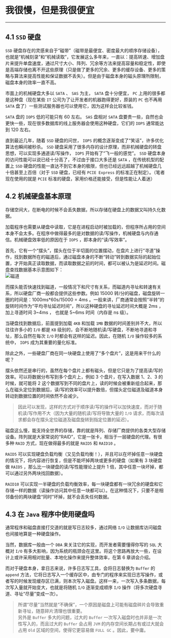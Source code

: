 # 我很慢，但是我很便宜

---

## 4.1 `SSD` 硬盘

`SSD` 硬盘存在的灵感来自于“磁带”（磁带是最便宜、密度最大的顺序存储设备），也就是“机械刻录”和“机械读取”，它发展这么多年来，一直以：提高转速、增加盘片来提升单盘速度，通过尺寸大小、阵列、冗余等方法来提高容量和稳定性，即使是高端存储也离不开这些原理（只是做了更多的冗余、更多的缓存设备、更多的策略与算法来提高性能和保证数据不丢失）。但是由于磁盘本身的磁头原理所限制，磁盘本身的效率一直不高。

市面上的机械硬盘大多以 `SATA` 、 `SAS` 为主， `SATA` 盘十分便宜， `PC` 上用的很多都是这种盘（现在某些 `IT` 公司为了让开发者的机器跑得更好，原装的 `PC` 也不再用 `SATA` 盘了）一些测试服务器也可以使用它，因为这样会比较省钱。

`SATA` 盘的 `IOPS` 低的可能只有 60 左右。 `SAS` 盘相对 `SATA` 盘要贵一些，自然也会更快一些，现在很多数据库的线上服务器会使用这种硬盘，它们的 `IOPS` 通常能达到 120 左右。

直到最近几年，随着 `SSD` 硬盘的问世， `IOPS` 的概念逐渐变成了“笑话”，许多优化算法也瞬间被秒杀。 `SSD` 硬盘采用了很多内存的设计原理，而非机械硬盘的转盘思想，可以实现多通道读/写操作， `IOPS` 开始有了“飞一般的感觉”。 `SSD` 硬盘本身的访问性能可以说已经十分高了，不过由于接口大多还是 `SATA` ，在传统机型的配置上 `SSD` 硬盘的性能一直达不到它本身的极限，但也已经远远超越了机械硬盘几十倍甚至上百倍（对于 `SSD` 硬盘，已经有 `PCIE Express` 的标准正在制定）。（笔者现在使用的就是 `PCIE` 标准的硬盘，家用价格还能接受，但是性能让人着迷）

## 4.2 机械硬盘基本原理

存储空间大，在断电的时候不会丢失数据，所以存储在硬盘上的数据又叫持久化数据。

加载程序也需要从硬盘中读取，它是在进程启动时被加载的，但程序所占用的空间本身不会太多。在程序中做得最多的是对数据的读/写操作，机械硬盘与内存通信。机械硬盘效率低的原因在于 `IOPS` ，即本身的“读/写效率”。

首先，它有一个“摆头”，摆头在位于半切面的位置摆动，在盘片上进行“寻道”操作，找到数据所在的磁道后，通过磁盘本身的不断“转动”转到数据实际的起始位置，才开始真正读取数据，而读取数据之前的时间，都可以被认为是延迟时间。磁盘查找数据基本示意图如下：  
![][1-1]

而摆头能否快速找到磁道，一般情况下和尺寸有关系，而磁道内寻址和转速有关系，所以硬盘厂商一般都会提供这些参数。例如 15000 转/分的磁盘，磁盘旋转一圈的时间是：1000ms\*60s/15000 = 4ms 。一般来讲，厂商通常会按照“半转”的旋转时间作为“平均寻址延迟时间”，所以这种硬盘的寻址延迟时间大概是 2ms ，加上寻道时间 3~4ms ， 也就是 5~6ms 时间（内存是 ns 级）。

当硬盘找到数据后，前面提到加载 `4KB` 和加载 `1MB` 数据的时间差别并不大，所以往往许多小的 `I/O` 都是 `KB` 级别的，会不断地随机读/写硬盘，不断地寻道和寻址，那么自然在每次 `I/O` 时都会有这样的延迟。因此，在随机 `I/O` 操作较多的系统中， `IOPS` 成为其重要的量化标准。

除此之外，一些硬盘厂商在同一块硬盘上使用了“多个盘片”，这是用来干什么的呢？

摆头依然还是串行的，虽然在每个盘片上都有磁头，但是它只是为了提高读/写的效率。可以将数据分布写到多个盘片上，例如 3 个盘片，在写入数据 1、2、3 的时候，就可能将 2 这个数据写到不同的盘片上，读的时候会被重新组合起来，那么在磁头定位到数据后，读/写的效率可以提升数倍，但摆头定位磁道及磁道本身转动到数据位置的时间依然不会减少。

> 因此可以发现，这样的方式对于顺序读/写的操作可以加快速度，而对于随机读/写作用不大（因为大量的随机读/写将导致大量的 `I/O` 请求，而每次请求都会存在摆头定位磁道及磁盘旋转到指定位置的延迟）。

磁盘这么慢，能支持全世界的存储，靠的就是阵列、存储厂商提供的各类大型存储设备。阵列就是大家常说的“RAID”，它是一张卡，相当于一层硬盘的代理。有很多种 `RAID` 方式，现在做得最多的就是 `RAID5` 和 `RAID10` 。

`RAID5` 可以实现硬盘负载均衡（又见负载均衡！），并且可以在坏掉任意一块硬盘的情况下，将内容进行恢复，但是不能坏掉两块或更多的硬盘（如果有 3 块硬盘做 `RAID5` ，那么比一块硬盘的读/写性能理论上提升 1 倍，其中任意一块坏掉，都可以通过另外两块找回数据）。

`RAID10` 可以实现一半硬盘的负载均衡效率，每一块硬盘都有一块冗余的硬盘和它存储一样的数据（读操作访问其中任意一块都可以）。在这种情况下，只要不是相邻备份的两块硬盘“同时”坏掉，就不会丢失任何数据。

## 4.3 在 `Java` 程序中使用硬盘吗
通常程序和磁盘直接打交道的就是写日志较多，通过网络 `I/O` 让数据库访问磁盘也间接地算是一种硬盘操作。  
  
当然，数据库一般由一个 `DBA` 来关注它的实现，而开发者需要懂得你写的 `SQL` 大概对 `I/O` 有多大影响，因为系统的瓶颈会在这里。将这个思路再放大一些，在设计上或许采用相对批量、本地化操作来提升整体效率，在第 6 章讲会介绍。  
  
而对于硬盘本身，拿日志来说，许多日志写工具，会将日志替换为 `Buffer` 的 `append` 方法，它将日志写入一个缓存区中，由专门的程序来实现日志写操作，或者写的时候发现缓存区已满，则本次写入磁盘。这样一来，一次写入多条数据，每次写入量就开始变大，也就是将随机 `I/O` 逐渐变成顺序 `I/O` 操作（将多次硬盘寻道、寻址“尽量”变成一次）。
>所谓“尽量”当然就是“不确保”，一个原因是磁盘上可能有磁盘碎片会导致重新寻址，随意碎片清理也很重要。  
另外是 `Buffer` 多大的问题，过大的 `Buffer` 一次写入磁盘时也并非是一次性写入的，而且过大的 `Buffer` 会占用 `JVM` 的内存空间长期占有或过大就会占用 `Old` 区域的空间，使得它更容易做 `FULL GC` 。因此，要中庸。
  


[1-1]: http://leran2deeplearnjavawebtech.oss-cn-beijing.aliyuncs.com/learn/javaspecialtropps/1-1.png "磁道"
